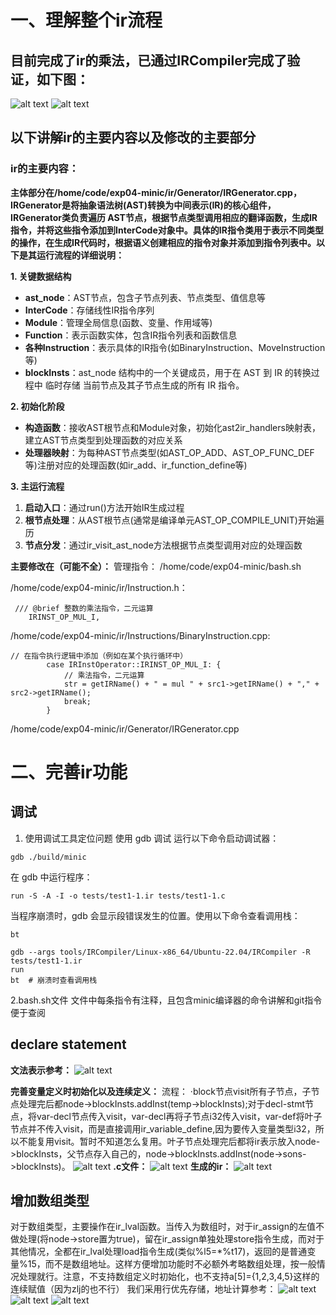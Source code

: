 # 一、理解整个ir流程

## 目前完成了ir的乘法，已通过IRCompiler完成了验证，如下图：
![alt text](figs/readmeBywh-image-1.png)
![alt text](figs/readmeBywh-image-2.png)

## 以下讲解ir的主要内容以及修改的主要部分

### ir的主要内容：
**主体部分在/home/code/exp04-minic/ir/Generator/IRGenerator.cpp，IRGenerator是将抽象语法树(AST)转换为中间表示(IR)的核心组件，IRGenerator类负责遍历 AST节点，根据节点类型调用相应的翻译函数，生成IR指令，并将这些指令添加到InterCode对象中。具体的IR指令类用于表示不同类型的操作，在生成IR代码时，根据语义创建相应的指令对象并添加到指令列表中。以下是其运行流程的详细说明：**

**1. 关键数据结构**

- **ast_node**：AST节点，包含子节点列表、节点类型、值信息等
- **InterCode**：存储线性IR指令序列
- **Module**：管理全局信息(函数、变量、作用域等)
- **Function**：表示函数实体，包含IR指令列表和函数信息
- **各种Instruction**：表示具体的IR指令(如BinaryInstruction、MoveInstruction等)
- **blockInsts**：ast_node 结构中的一个关键成员，用于在 AST 到 IR 的转换过程中 临时存储 当前节点及其子节点生成的所有 IR 指令。

**2. 初始化阶段**

- **构造函数**：接收AST根节点和Module对象，初始化ast2ir_handlers映射表，建立AST节点类型到处理函数的对应关系
- **处理器映射**：为每种AST节点类型(如AST_OP_ADD、AST_OP_FUNC_DEF等)注册对应的处理函数(如ir_add、ir_function_define等)

**3. 主运行流程**

1. **启动入口**：通过run()方法开始IR生成过程
2. **根节点处理**：从AST根节点(通常是编译单元AST_OP_COMPILE_UNIT)开始遍历
3. **节点分发**：通过ir_visit_ast_node方法根据节点类型调用对应的处理函数

**主要修改在（可能不全）：**
管理指令：
/home/code/exp04-minic/bash.sh

/home/code/exp04-minic/ir/Instruction.h：

```
 /// @brief 整数的乘法指令，二元运算
    IRINST_OP_MUL_I,
```
/home/code/exp04-minic/ir/Instructions/BinaryInstruction.cpp:

```
// 在指令执行逻辑中添加（例如在某个执行循环中）
        case IRInstOperator::IRINST_OP_MUL_I: {
            // 乘法指令，二元运算
            str = getIRName() + " = mul " + src1->getIRName() + "," + src2->getIRName();
            break;
        }
```
/home/code/exp04-minic/ir/Generator/IRGenerator.cpp

# 二、完善ir功能

## 调试
1. 使用调试工具定位问题
使用 gdb 调试
运行以下命令启动调试器：
``` 
gdb ./build/minic
```
在 gdb 中运行程序：
```
run -S -A -I -o tests/test1-1.ir tests/test1-1.c
```
当程序崩溃时，gdb 会显示段错误发生的位置。使用以下命令查看调用栈：
```
bt
```

```
gdb --args tools/IRCompiler/Linux-x86_64/Ubuntu-22.04/IRCompiler -R tests/test1-1.ir
run
bt  # 崩溃时查看调用栈
```
2.bash.sh文件
文件中每条指令有注释，且包含minic编译器的命令讲解和git指令便于查阅
## declare statement
**文法表示参考：**
![alt text](figs/README-image.png)

**完善变量定义时初始化以及连续定义：**
流程：
·block节点visit所有子节点，子节点处理完后都node->blockInsts.addInst(temp->blockInsts);对于decl-stmt节点，将var-decl节点传入visit，var-decl再将子节点i32传入visit，var-def将叶子节点并不传入visit，而是直接调用ir_variable_define,因为要传入变量类型i32，所以不能复用visit。暂时不知道怎么复用。叶子节点处理完后都将ir表示放入node->blockInsts，父节点存入自己的，node->blockInsts.addInst(node->sons->blockInsts)。
![alt text](figs/README-image-3.png)
**.c文件：**
![alt text](figs/README-image-1.png)
**生成的ir：**
![alt text](figs/README-image-2.png)

## 增加数组类型 
对于数组类型，主要操作在ir_lval函数。当传入为数组时，对于ir_assign的左值不做处理(将node->store置为true)，留在ir_assign单独处理store指令生成，而对于其他情况，全都在ir_lval处理load指令生成(类似%l5=*%t17)，返回的是普通变量%15，而不是数组地址。这样方便增加功能时不必额外考略数组处理，按一般情况处理就行。注意，不支持数组定义时初始化，也不支持a[5]={1,2,3,4,5}这样的连续赋值（因为zlj的也不行）
我们采用行优先存储，地址计算参考：
![alt text](figs/README-image-6.png)
![alt text](figs/README-image-4.png)
![alt text](figs/README-image-5.png)